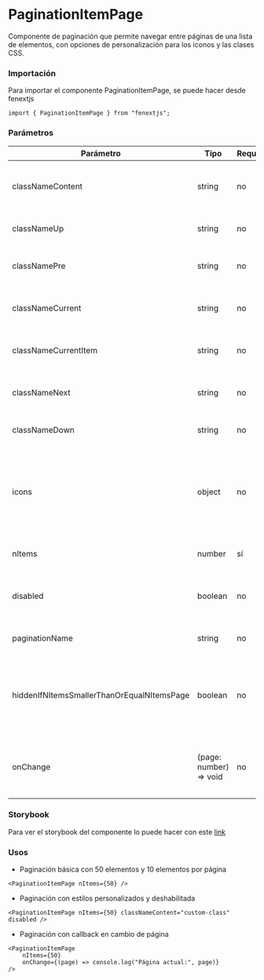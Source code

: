 # PaginationItemPage

Componente de paginación que permite navegar entre páginas de una lista de elementos, con opciones de personalización para los iconos y las clases CSS.

### Importación

Para importar el componente PaginationItemPage, se puede hacer desde fenextjs

```tsx copy
import { PaginationItemPage } from "fenextjs";
```

### Parámetros

| Parámetro                                  | Tipo                    | Requerido | Default                                                                                                        | Descripcion                                                                                   |
| ------------------------------------------ | ----------------------- | --------- | -------------------------------------------------------------------------------------------------------------- | --------------------------------------------------------------------------------------------- |
| classNameContent                           | string                  | no        | ''                                                                                                             | Clase CSS para el contenedor principal de la paginación.                                      |
| classNameUp                                | string                  | no        | ''                                                                                                             | Clase CSS para el botón 'Go Up'.                                                              |
| classNamePre                               | string                  | no        | ''                                                                                                             | Clase CSS para el botón de página anterior.                                                   |
| classNameCurrent                           | string                  | no        | ''                                                                                                             | Clase CSS para el número de la página actual.                                                 |
| classNameCurrentItem                       | string                  | no        | ''                                                                                                             | Clase CSS para el elemento de la página actual.                                               |
| classNameNext                              | string                  | no        | ''                                                                                                             | Clase CSS para el botón de la página siguiente.                                               |
| classNameDown                              | string                  | no        | ''                                                                                                             | Clase CSS para el botón 'Go Down'.                                                            |
| icons                                      | object                  | no        | \{ up: \<PaginationUp /\>, pre: \<PaginationPre /\>, next: \<PaginationNext /\>, down: \<PaginationDown /\> \} | Objetos de iconos personalizados para cada botón de la paginación.                            |
| nItems                                     | number                  | sí        |                                                                                                                | Número total de elementos a paginar.                                                          |
| disabled                                   | boolean                 | no        | false                                                                                                          | Deshabilita la navegación del componente si se establece en true.                             |
| paginationName                             | string                  | no        | undefined                                                                                                      | Nombre unico para el uso de usePagination.                                                    |
| hiddenIfNItemsSmallerThanOrEqualNItemsPage | boolean                 | no        | true                                                                                                           | Oculta la paginación si el número de elementos es menor o igual que los elementos por página. |
| onChange                                   | (page: number) =\> void | no        |                                                                                                                | Función de callback que se llama cuando cambia la página.                                     |

### Storybook

Para ver el storybook del componente lo puede hacer con este [link](https://fenextjs-component-storybook.vercel.app/?path=/story/pagination-paginationitempage--index)

### Usos

-   Paginación básica con 50 elementos y 10 elementos por página

```tsx copy
<PaginationItemPage nItems={50} />
```

-   Paginación con estilos personalizados y deshabilitada

```tsx copy
<PaginationItemPage nItems={50} classNameContent="custom-class" disabled />
```

-   Paginación con callback en cambio de página

```tsx copy
<PaginationItemPage
    nItems={50}
    onChange={(page) => console.log("Página actual:", page)}
/>
```
